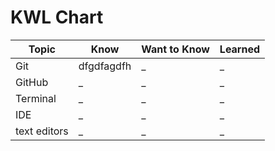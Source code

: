 # KWL Chart


<!-- replace the  _ in the table or add new rows as needed -->

| Topic | Know | Want to Know | Learned |
| ------| ------- | ------ | ------- |
| Git | dfgdfagdfh | _ | _ |
| GitHub | _ | _ | _ |
| Terminal | _ | _ | _ |
| IDE | _ | _ | _ |
| text editors | _ | _ | _ |
